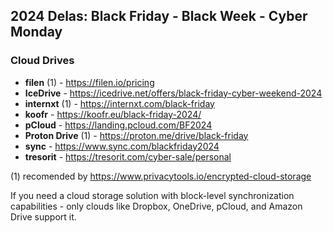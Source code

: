 ## 2024 Delas: Black Friday - Black Week - Cyber Monday

### Cloud Drives 
- **filen** (1) - https://filen.io/pricing
- **IceDrive** - https://icedrive.net/offers/black-friday-cyber-weekend-2024
- **internxt** (1) - https://internxt.com/black-friday
- **koofr** - https://koofr.eu/black-friday-2024/
- **pCloud** - https://landing.pcloud.com/BF2024
- **Proton Drive** (1) - https://proton.me/drive/black-friday
- **sync** - https://www.sync.com/blackfriday2024
- **tresorit** - https://tresorit.com/cyber-sale/personal

(1) recomended by https://www.privacytools.io/encrypted-cloud-storage

If you need a cloud storage solution with block-level synchronization capabilities - only clouds like Dropbox, OneDrive, pCloud, and Amazon Drive support it. 

